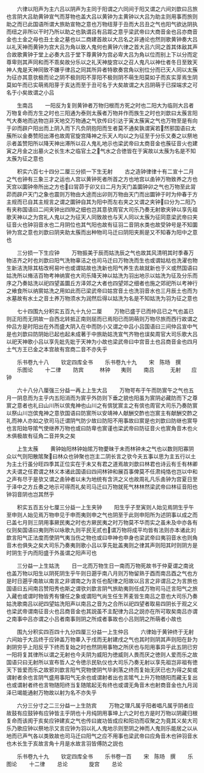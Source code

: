 <!-- { "loadSidebar": true } -->
　　六律以阳声为主六吕以阴声为主同于阳谓之六同间于阳又谓之六间刘歆曰吕旅也言阴大吕助黄钟宣气而芽物也盖大吕以黄钟为主黄钟以大吕为助主则用事而旅则助之而已此国语所谓大旅助宣物之意也万物纽芽于丑而大吕丑之气也阳气欲达阴执而纽之非所以干时乃所以助之也孰谓吕有吕距之意乎梁武帝曰大商音金也吕亦商音金也土金之母也丑土金之墓也以二商建首故以大吕名之非通论也然则歌黄钟奏大吕以礼天神而黄钟为宫大吕为角以致人鬼何也黄钟六律之首大吕六同之首其体敌其声合故歌黄钟于堂上必奏大吕于堂下尊黄钟为宫必卑大吕为角以位而别上下以分而定尊卑则其声同和而不乖矣故分乐以之礼天神旋宫以之召人鬼凡以神仕者冬日至致天神人鬼是天神同致不嫌乎律吕之同其所异者特歌奏宫角以别位分而已天人同以太蔟为征亦其意欤极而论之阴不极则阳不芽阳不极则阴不萌生阳莫如子而亥实芽焉生阴莫如午而已实萌焉阳芽于亥达而至于丑可名于大矣故谓之大吕阴萌于已探端求之可名于小矣故谓之小吕











　　生南吕
　　一阳反为复则黄钟者万物归根而方死之时也二阳大为临则大吕者万物复命而方生之时也三阳通为泰则太蔟者万物并作而族生之时也刘歆曰太蔟言阳气大奏地而达物岂非天地交万物通之气欤传曰引达于寅太蔟寅之气也万物至是有向于卯而辟户阳出而上阴入而下凡负阴抱阳而生者莫不通矣孰谓寅若然邪国语曰太蔟所以金奏赞阳出滞也故周官旋宫降神之乐天人均以之为征至于分乐又奏之以祭地示者盖赞阳所以降天神出滞所以召人鬼礼地示也梁武帝曰太商音金也蔟征音火也建寅之月金之出墓火之长生木之临官土之气水之合徳皆在于寅故以太蔟为名是不知太蔟为征之意也



















　　积实六百七十四分二厘三分损一下生无射
　　古之造钟律律十有二宣十二月之气也钟有三象三才之运也人宫以黄钟死者所首之方也地宫以圅钟万物致养之方也天宫以圜钟帝所出之方也曰冐茆于卯又曰二月为天门盖圜钟卯之气也万物至此冐茆而辟户天门之象也震则万物由大途而出卯则万物由天门而出圜钟于时为仲春于方主规而已自其主规言之谓之圜钟自其为阳中而左右夹之又谓之夹钟曰分为二阳乃有夹称国语曰二间夹钟出四隙之细也岂其意欤周官大司乐乃奏无射歌夹钟以享先祖歌天神以之为宫礼人鬼以之为征天人同致故也与天人同以太蔟为征同意梁武帝曰夹征音火也钟羽音水也二月阴位也其气阳也故有征羽二音阴水类也故受钟号是不知圜钟为宫之意也刘歆曰阴夹助太蔟而出种物司马迁曰阴阳夹厠是又不知春为阳中之意也
















　　三分损一下生应钟
　　万物振美于辰而姑洗辰之气也故其风清明其时季春万物洁齐之时也刘歆曰阳气洗物辜洁之也司马迁曰万物洗而生也或谓姑枯也洗濯也物生新洁洗除其枯改柯易叶也或谓姑故也洗新也阳气养生去故就新也于义或然国语曰姑洗所以脩洁百物考神纳賔也大司乐降天神以姑洗为羽出地示以姑洗为征及分乐而序之乃奏姑洗以祀四望盖圜丘方泽郊之大者也四望郊之细者也施之郊祀所以考神行之飨食所以纳賔姑洗之用如此而已梁武帝曰姑宫音土也洗羽音水也三月辰土也而为水墓故有水土之音土养万物须水为润然后得以姑洗为名是不知姑洗为羽为征之意也



















　　七十四围九分积实五百九十九分二厘
　　万物已盛于已而仲吕已之气也盖已则正阳而无阴故一自西北转抵正南则屈而已焉阳已而阴萌则万物尽旅而西行故谓之仲吕方是时阳出在外而盛大阴入在中而防小又谓之中吕小吕国语曰三间仲吕宣中气是也刘歆曰防阴始已起也起未成著于中旅助姑洗宣气齐物也误矣周官大司乐歌大吕以祀天神歌小吕以享先妣先妣于天神为小故也梁武帝曰中宫音土也吕商音金也四月土气方王已金之本宫故有宫商二音不亦失乎













　　乐书卷九十八
　　钦定四库全书
　　乐书卷九十九
　　宋　陈旸　撰
　　乐图论
　　十二律
　　防宾　　　林钟　　夷则
　　南吕　　　无射　　应钟

















　　六十八分八厘强三分益一再上上生大吕
　　万物咢布于午而防賔午之气也五月一阴息而为主乎内五阳消而为賔乎外防则下垂之貌也阳虽为賔阴必藏防而下之尊賔之意者也礼曰山川所以傧鬼神也山川之有傧犹賔主之有傧也周官大司乐乃奏防賔以祭山川岂傧鬼神之意欤国语曰防賔所以安靖神人献酬交酢也岂賔主有献酬交酢之礼而神人亦如之欤司马迁谓阴气防少故曰防阳不用事故曰賔是也刘歆曰防继也賔导也言阳始导隂气使继养万物也或曰防卑也賔谨也梁武帝曰防征音火也賔角音木也火木俱极故有征角二音并失之矣





















　　上生太蔟
　　黄钟始阳林钟始隂万物薆昧于未而林钟未之气也以数则阳寡阴众以气则阳散隂聚曰林众也钟聚也岂主二阴长言之欤今夫五事以思为主五行以土为主土行虽分旺四季其正位实在于未又有君之道焉故刘歆曰林君也诗云有壬有林卿大夫谓之任君谓之林义本诸此国语曰四间林钟和展百事俾莫不任肃纯恪也岂以中和之声有尽于是欤又谓之圅钟者以未为地统有含洪之义也故周礼凡乐圅钟为宫夏日至于泽中之方丘奏之地示可得而礼矣司马迁曰万物就死气林林然梁武帝曰林征音阳也钟羽音阴也岂其然乎




















　　积实五百五分七厘三分益一上生夹钟
　　阳生乎子至寅则人始见焉阴生乎午至申则人始见焉万物申见于申而夷则申之气也阴至于此则申阳所为述阴事以成之而已盖七月则三阴用事厥民夷之时也方厥民夷之时万物莫不华而实之虽未及中亦各有仪则矣国语曰夷则所以咏歌九则平民无贰也谓万物将成平均皆有法则亦本诸此刘歆言阳气正法度而使阴气夷当伤之物也或曰申神也申身也梁武帝曰夷羽音水也则角音木也俱失之矣大司乐乃奏夷则歌小吕以享先妣盖夷则之律其声则阳其时则阴方是时阴生于内而阳盛于外虽谓之阳声可也




















　　三分益一上生姑洗
　　日一北而万物生日一南而万物死故书于仲夏谓之南讹也盖万物以阳生以阴死阴生乎午则日遡乎南八月则万物留熟于酉而南吕酉之气也方是时日遡乎南故以南言之非谓南之为言任也配律之阳故以吕言之非谓吕之为言旅也国语曰五间南吕赞阳秀也斯之谓欤刘歆言阴气旅助夷则任成万物司马迁言阳气之旅入藏也或谓时物皆秀有懐任之象或谓阳气尚生任生荠麦皆生南吕之意也大司乐乃奏姑洗歌南吕以祀四望姑洗阳声以南吕之音为之合所以祀四望者取易四阴长于观之义也梁武帝谓南征音火也吕商音金也其説虽不主配律为吕之説亦在所可取矣南吕亦谓之南事中吕亦谓之小吕者南事则阴之所成者事故也小吕则阴之所萌者小故也


















　　围九分积实四百四十九分四厘三分益一上生仲吕
　　六律始于黄钟终于无射六间始于大吕终于应钟盖万物睾入于戌而无射建戌之气也其时则阴其声则阳在卦为剥阴穷乎上阳反乎下终而复始之时也然阴用事物之所厌也与阳用事异乎此五阴已穷一阳将复其律所以谓之无射也今夫阴为威阳为徳威则人畏而厌之徳则人爱而乐之故国语只曰无射所以宣布哲人之令徳示民轨仪也大司乐乃奏无射以享先祖岂非祖有徳天下皆爱而乐之故邪刘歆言阳气究物使阴气毕剥落之终而复始无厌已也为得之矣或谓射者余也言阴气盛用事阳气无余也或谓射者出也言隂气上升万物随阳而藏无复出也或谓射者终也言物随阳终当复随隂起无有终也或谓无角音木也射商音金也九月润泽已竭能通射万物故以射为名不亦失乎

















　　六分三分寸之二三分益一上生防宾
　　万物之理凡属乎阳者唱凡属乎阴者应故鼓有应鼓钟有应钟皆主乎阴也十月纯阴用事坤上六之时也方是时万物以阴藏归根复命而该阂于亥矣应钟建亥之气也传曰嵗功皆成应和阳功而収聚之为竟其义矣大司乐乃歌应钟以祭地示又言应钟为羽以礼人鬼地示则至阴之神而人鬼则乐能居之以从地而已声气各以类致故也司马迁曰阳气之应不用事也梁武帝曰应角音木也钟羽音水也木长生于亥故言角十月是水故言羽皆傅防之説也













　　乐书卷九十九
　　钦定四库全书
　　乐书卷一百
　　宋　陈旸　撰
　　乐图论
　　十二律
　　总论　　　　旋宫
　　总论
